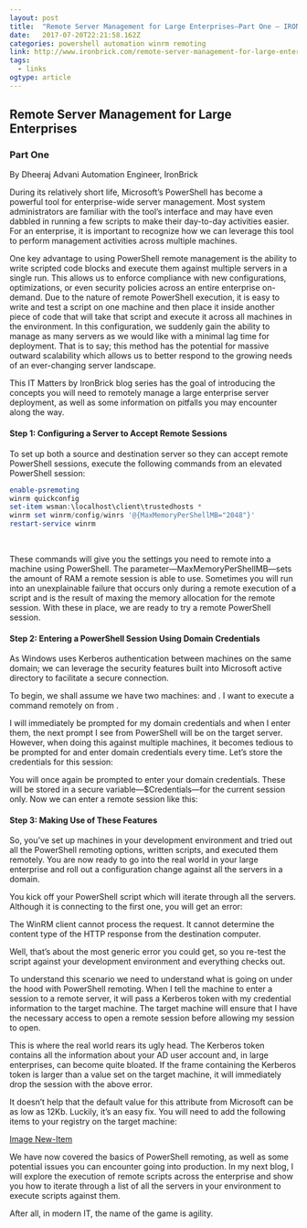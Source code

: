 ```yaml
---
layout: post 
title:  "Remote Server Management for Large Enterprises—Part One – IRONBRICK" 
date:   2017-07-20T22:21:58.162Z 
categories: powershell automation winrm remoting
link: http://www.ironbrick.com/remote-server-management-for-large-enterprises-part-one/ 
tags:
  - links
ogtype: article 
---
```


## Remote Server Management for Large Enterprises

### Part One

By Dheeraj Advani
Automation Engineer, IronBrick

During its relatively short life, Microsoft’s PowerShell has become a powerful tool for enterprise-wide server management. Most system administrators are familiar with the tool’s interface and may have even dabbled in running a few scripts to make their day-to-day activities easier. For an enterprise, it is important to recognize how we can leverage this tool to perform management activities across multiple machines.

One key advantage to using PowerShell remote management is the ability to write scripted code blocks and execute them against multiple servers in a single run. This allows us to enforce compliance with new configurations, optimizations, or even security policies across an entire enterprise on-demand. Due to the nature of remote PowerShell execution, it is easy to write and test a script on one machine and then place it inside another piece of code that will take that script and execute it across all machines in the environment. In this configuration, we suddenly gain the ability to manage as many servers as we would like with a minimal lag time for deployment. That is to say; this method has the potential for massive outward scalability which allows us to better respond to the growing needs of an ever-changing server landscape.

This IT Matters by IronBrick blog series has the goal of introducing the concepts you will need to remotely manage a large enterprise server deployment, as well as some information on pitfalls you may encounter along the way.

#### Step 1: Configuring a Server to Accept Remote Sessions

To set up both a source and destination server so they can accept remote PowerShell sessions, execute the following commands from an elevated PowerShell session:

 ````powershell
enable-psremoting
winrm quickconfig
set-item wsman:\localhost\client\trustedhosts *
winrm set winrm/config/winrs '@{MaxMemoryPerShellMB="2048"}'
restart-service winrm
 ````
 

These commands will give you the settings you need to remote into a machine using PowerShell. The parameter—MaxMemoryPerShellMB—sets the amount of RAM a remote session is able to use. Sometimes you will run into an unexplainable failure that occurs only during a remote execution of a script and is the result of maxing the memory allocation for the remote session. With these in place, we are ready to try a remote PowerShell session.

#### Step 2: Entering a PowerShell Session Using Domain Credentials

As Windows uses Kerberos authentication between machines on the same domain; we can leverage the security features built into Microsoft active directory to facilitate a secure connection.

To begin, we shall assume we have two machines: <Server1> and <Server2>. I want to execute a command remotely on <Server2> from <Server1>.



I will immediately be prompted for my domain credentials and when I enter them, the next prompt I see from PowerShell will be on the target server. However, when doing this against multiple machines, it becomes tedious to be prompted for and enter domain credentials every time. Let’s store the credentials for this session:



You will once again be prompted to enter your domain credentials. These will be stored in a secure variable—$Credentials—for the current session only. Now we can enter a remote session like this:



#### Step 3: Making Use of These Features

So, you’ve set up machines in your development environment and tried out all the PowerShell remoting options, written scripts, and executed them remotely. You are now ready to go into the real world in your large enterprise and roll out a configuration change against all the servers in a domain.

You kick off your PowerShell script which will iterate through all the servers. Although it is connecting to the first one, you will get an error:

The WinRM client cannot process the request. It cannot determine the content type of the HTTP response from the destination computer.

Well, that’s about the most generic error you could get, so you re-test the script against your development environment and everything checks out.

To understand this scenario we need to understand what is going on under the hood with PowerShell remoting. When I tell the machine to enter a session to a remote server, it will pass a Kerberos token with my credential information to the target machine. The target machine will ensure that I have the necessary access to open a remote session before allowing my session to open.

This is where the real world rears its ugly head. The Kerberos token contains all the information about your AD user account and, in large enterprises, can become quite bloated. If the frame containing the Kerberos token is larger than a value set on the target machine, it will immediately drop the session with the above error.

It doesn’t help that the default value for this attribute from Microsoft can be as low as 12Kb. Luckily, it’s an easy fix. You will need to add the following items to your registry on the target machine:

[Image New-Item](../images/new-item.jpg)

We have now covered the basics of PowerShell remoting, as well as some potential issues you can encounter going into production. In my next blog, I will explore the execution of remote scripts across the enterprise and show you how to iterate through a list of all the servers in your environment to execute scripts against them.

After all, in modern IT, the name of the game is agility.